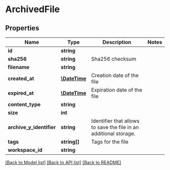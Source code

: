 # ArchivedFile

## Properties
Name | Type | Description | Notes
------------ | ------------- | ------------- | -------------
**id** | **string** |  | 
**sha256** | **string** | Sha256 checksum | 
**filename** | **string** |  | 
**created_at** | [**\DateTime**](\DateTime.md) | Creation date of the file | 
**expired_at** | [**\DateTime**](\DateTime.md) | Expiration date of the file | 
**content_type** | **string** |  | 
**size** | **int** |  | 
**archive_y_identifier** | **string** | Identifier that allows to save the file in an additional storage. | 
**tags** | **string[]** | Tags for the file | 
**workspace_id** | **string** |  | 

[[Back to Model list]](../../README.md#documentation-for-models) [[Back to API list]](../../README.md#documentation-for-api-endpoints) [[Back to README]](../../README.md)

